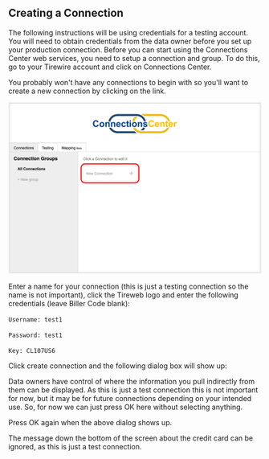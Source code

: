 ## Creating a Connection
The following instructions will be using credentials for a testing account. You will need to obtain credentials from the data owner before you set up your production connection.
Before you can start using the Connections Center web services, you need to setup a connection and group. To do this, go to your Tirewire account and click on Connections Center.

You probably won't have any connections to begin with so you'll want to create a new connection by clicking on the link.

<img src="/images/connectionscenter/gettingstarted/createconnection1.png">

Enter a name for your connection (this is just a testing connection so the name is not important), click the Tireweb logo and enter the following credentials (leave Biller Code blank):

`Username: test1`

`Password: test1`

`Key: CL107US6`


Click create connection and the following dialog box will show up:


Data owners have control of where the information you pull indirectly from them can be displayed. As this is just a test connection this is not important for now, but it may be for future connections depending on your intended use. So, for now we can just press OK here without selecting anything.


Press OK again when the above dialog shows up.

The message down the bottom of the screen about the credit card can be ignored, as this is just a test connection.
